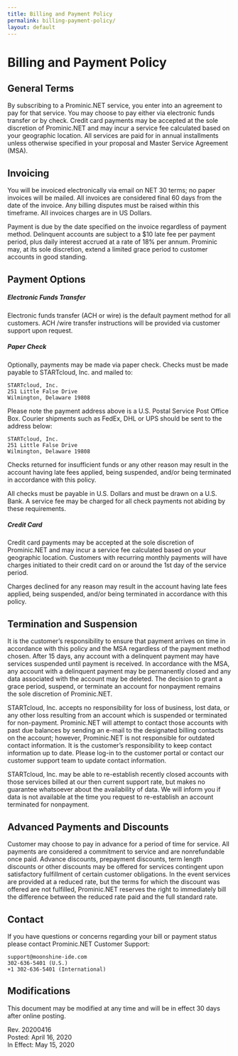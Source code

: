 ```yaml
---
title: Billing and Payment Policy
permalink: billing-payment-policy/
layout: default
---
```

Billing and Payment Policy
===

General Terms
---

By subscribing to a Prominic.NET service, you enter into an agreement to pay for that service. You may choose to pay either via electronic funds transfer or by check. Credit card payments may be accepted at the sole discretion of Prominic.NET and may incur a service fee calculated based on your geographic location. All services are paid for in annual installments unless otherwise specified in your proposal and Master Service Agreement (MSA).
 
Invoicing
---

You will be invoiced electronically via email on NET 30 terms; no paper invoices will be mailed. All invoices are considered final 60 days from the date of the invoice. Any billing disputes must be raised within this timeframe. All invoices charges are in US Dollars. 

Payment is due by the date specified on the invoice regardless of payment method. Delinquent accounts are subject to a $10 late fee per payment period, plus daily interest accrued at a rate of 18% per annum. Prominic may, at its sole discretion, extend a limited grace period to customer accounts in good standing.
 
Payment Options
---
 
##### Electronic Funds Transfer

Electronic funds transfer (ACH or wire) is the default payment method for all customers. ACH /wire transfer instructions will be provided via customer support upon request.
 
##### Paper Check

Optionally, payments may be made via paper check.  Checks must be made payable to STARTcloud, Inc. and mailed to: 

    STARTcloud, Inc.  
    251 Little False Drive  
    Wilmington, Delaware 19808

Please note the payment address above is a U.S. Postal Service Post Office Box. Courier shipments such as FedEx, DHL or UPS should be sent to the address below: 

    STARTcloud, Inc.  
    251 Little False Drive  
    Wilmington, Delaware 19808

Checks returned for insufficient funds or any other reason may result in the account having late fees applied, being suspended, and/or being terminated in accordance with this policy. 

All checks must be payable in U.S. Dollars and must be drawn on a U.S. Bank. A service fee may be charged for all check payments not abiding by these requirements.
 
##### Credit Card

Credit card payments may be accepted at the sole discretion of Prominic.NET and may incur a service fee calculated based on your geographic location. Customers with recurring monthly payments will have charges initiated to their credit card on or around the 1st day of the service period. 

Charges declined for any reason may result in the account having late fees applied, being suspended, and/or being terminated in accordance with this policy.
 
Termination and Suspension
---

It is the customer’s responsibility to ensure that payment arrives on time in accordance with this policy and the MSA regardless of the payment method chosen. After 15 days, any account with a delinquent payment may have services suspended until payment is received. In accordance with the MSA, any account with a delinquent payment may be permanently closed and any data associated with the account may be deleted. The decision to grant a grace period, suspend, or terminate an account for nonpayment remains the sole discretion of Prominic.NET. 

STARTcloud, Inc. accepts no responsibility for loss of business, lost data, or any other loss resulting from an account which is suspended or terminated for non-payment. Prominic.NET will attempt to contact those accounts with past due balances by sending an e-mail to the designated billing contacts on the account; however, Prominic.NET is not responsible for outdated contact information. It is the customer’s responsibility to keep contact information up to date. Please log-in to the customer portal or contact our customer support team to update contact information. 

STARTcloud, Inc. may be able to re-establish recently closed accounts with those services billed at our then current support rate, but makes no guarantee whatsoever about the availability of data. We will inform you if data is not available at the time you request to re-establish an account terminated for nonpayment.
 
Advanced Payments and Discounts
---

Customer may choose to pay in advance for a period of time for service. All payments are considered a commitment to service and are nonrefundable once paid. Advance discounts, prepayment discounts, term length discounts or other discounts may be offered for services contingent upon satisfactory fulfillment of certain customer obligations. In the event services are provided at a reduced rate, but the terms for which the discount was offered are not fulfilled, Prominic.NET reserves the right to immediately bill the difference between the reduced rate paid and the full standard rate.
 
Contact
--- 

If you have questions or concerns regarding your bill or payment status please contact Prominic.NET Customer Support: 

    support@moonshine-ide.com  
    302-636-5401 (U.S.)  
    +1 302-636-5401 (International)
 
Modifications
--- 

This document may be modified at any time and will be in effect 30 days after online posting. 

Rev. 20200416  
Posted: April 16, 2020  
In Effect: May 15, 2020